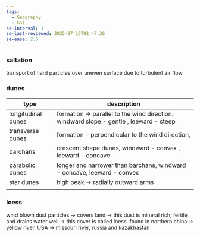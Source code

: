```yaml
---
tags:
  - Geography
  - GS1
se-interval: 1
se-last-reviewed: 2025-07-16T02:47:36
se-ease: 2.5
---
```

### saltation
transport of hard particles over uneven surface due to turbulent air flow
### dunes

| type               | description                                                                            |
| ------------------ | -------------------------------------------------------------------------------------- |
| longitudinal dunes | formation -> parallel to the wind direction. windward slope - gentle , leeward - steep |
| transverse dunes   | formation - perpendicular to the wind direction,                                       |
| barchans           | crescent shape dunes, windward - convex , leeward - concave                            |
| parabolic dunes    | longer and narrower than barchans, windward - concave, leeward - convex                |
| star dunes         | high peak -> radially outward arms                                                     |
|                    |                                                                                        |
### loess
wind blown dust particles -> covers land -> this dust is mineral rich, fertile and drains water well -> this cover is called loess.
found in northern china -> yellow river, USA -> missouri river, russia and kazakhastan
